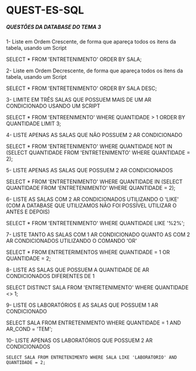 # QUEST-ES-SQL

##### QUESTÕES DA DATABASE DO TEMA 3

1- Liste em Ordem Crescente, de forma que apareça todos os itens da tabela, usando um Script

 SELECT * FROM 'ENTRETENIMENTO' ORDER BY SALA;

2- Liste em Ordem Decrescente, de forma que apareça todos os itens da tabela, usando um Script

 SELECT * FROM 'ENTRETENIMENTO' ORDER BY SALA DESC;

3- LIMITE EM TRÊS SALAS QUE POSSUEM MAIS DE UM AR CONDICIONADO USANDO UM SCRIPT

 SELECT * FROM 'ENTREENIMENTO' WHERE QUANTIDADE > 1 ORDER BY QUANTIDADE LIMIT 3;

4- LISTE APENAS AS SALAS QUE NÃO POSSUEM 2 AR CONDICIONADO

 SELECT * FROM 'ENTRETENIMENTO' WHERE QUANTIDADE NOT IN (SELECT QUANTIDADE FROM 'ENTRETENIMENTO' WHERE QUANTIDADE = 2);

5- LISTE APENAS AS SALAS QUE POSSUEM 2 AR CONDICIONADOS

 SELECT * FROM 'ENTRETENIMENTO' WHERE QUANTIDADE IN (SELECT QUANTIDADE FROM 'ENTRETENIMENTO' WHERE QUANTIDADE = 2);

6- LISTE AS SALAS COM 2 AR CONDICIONADOS UTILIZANDO O 'LIKE' (COM A DATABASE QUE UTILIZAMOS NÃO FOI POSSÍVEL UTILIZAR O ANTES E DEPOIS)
	
 SELECT * FROM 'ENTRETENIMENTO' WHERE QUANTIDADE LIKE '%2%';

7- LISTE TANTO AS SALAS COM 1 AR CONDICIONADO QUANTO AS COM 2 AR CONDICIONADOS UTILIZANDO O COMANDO 'OR'
	
 SELECT *
	FROM ENTRETERIMENTOS
	WHERE QUANTIDADE = 1 OR QUANTIDADE = 2;

8- LISTE AS SALAS QUE POSSUEM A QUANTIDADE DE AR CONDICIONADOS DIFERENTES DE 1

   SELECT DISTINCT SALA FROM 'ENTRETENIMENTO' WHERE QUANTIDADE <> 1;

9- LISTE OS LABORATÓRIOS E AS SALAS QUE POSSUEM 1 AR CONDICIONADO

 SELECT SALA FROM  ENTRETENIMENTO WHERE QUANTIDADE = 1 AND AR_COND = 'TEM';

10- LISTE APENAS OS LABORATÓRIOS QUE POSSUEM 2 AR CONDICIONADOS

	SELECT SALA FROM ENTRETENIMENTO WHERE SALA LIKE 'LABORATORIO' AND QUANTIDADE = 2;
